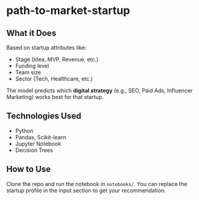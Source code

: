 # path-to-market-startup


## What it Does
Based on startup attributes like:
- Stage (Idea, MVP, Revenue, etc.)
- Funding level
- Team size
- Sector (Tech, Healthcare, etc.)
  
The model predicts which **digital strategy** (e.g., SEO, Paid Ads, Influencer Marketing) works best for that startup.

## Technologies Used
- Python
- Pandas, Scikit-learn
- Jupyter Notebook
- Decision Trees

## How to Use
Clone the repo and run the notebook in `notebooks/`. You can replace the startup profile in the input section to get your recommendation.